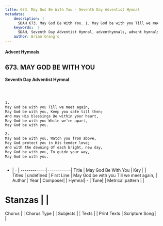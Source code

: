 ```yaml
---
title: 673. May God Be With You - Seventh Day Adventist Hymnal
metadata:
    description: |
      SDAH 673. May God Be With You. 1. May God be with you Till we meet again, May God be with you, Keep you safe till then; And may His blessings Be within your heart, May God be with you While we’re apart, May God be with you.
    keywords:  |
      SDAH, Seventh Day Adventist Hymnal, adventhymnals, advent hymnals, May God Be With You, May God be with you Till we meet again, 
    author: Brian Onang'o
---
```


#### Advent Hymnals
## 673. MAY GOD BE WITH YOU
#### Seventh Day Adventist Hymnal

```txt



1.
May God be with you Till we meet again,
May God be with you, Keep you safe till then;
And may His blessings Be within your heart,
May God be with you While we’re apart,
May God be with you.

2.
May God be with you, Watch you from above,
May God protect you in His tender love;
And with the dawning Of each bright, new day,
May God be with you, To guide your way,
May God be with you.



```

- |   -  |
-------------|------------|
Title | May God Be With You |
Key |  |
Titles | undefined |
First Line | May God be with you Till we meet again, |
Author | 
Year | 
Composer|  |
Hymnal|  - |
Tune|  |
Metrical pattern | |
# Stanzas |  |
Chorus |  |
Chorus Type |  |
Subjects |  |
Texts |  |
Print Texts | 
Scripture Song |  |
  
